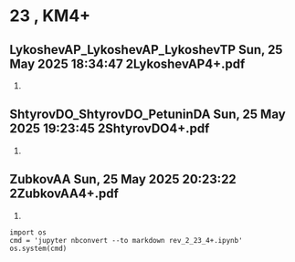 # **23 , KM4+**

## LykoshevAP_LykoshevAP_LykoshevTP	Sun, 25 May 2025 18:34:47	2LykoshevAP4+.pdf

1. 

## ShtyrovDO_ShtyrovDO_PetuninDA	Sun, 25 May 2025 19:23:45	2ShtyrovDO4+.pdf

1. 

## ZubkovAA	Sun, 25 May 2025 20:23:22	2ZubkovAA4+.pdf

1. 


```
import os 
cmd = 'jupyter nbconvert --to markdown rev_2_23_4+.ipynb'
os.system(cmd)
```
